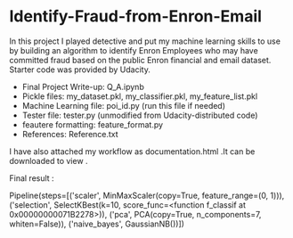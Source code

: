 # Identify-Fraud-from-Enron-Email
In this project I played detective and put my machine learning skills to use by building an algorithm to identify Enron Employees who may
have committed fraud based on the public Enron financial and email dataset. Starter code was provided by Udacity.



* Final Project Write-up: Q_A.ipynb
* Pickle files: my_dataset.pkl, my_classifier.pkl, my_feature_list.pkl
* Machine Learning file: poi_id.py (run this file if needed)
* Tester file: tester.py (unmodified from Udacity-distributed code)
* feautere formatting: feature_format.py
* References: Reference.txt 

I have also attached my workflow as documentation.html .It can be downloaded to view .

Final result :

Pipeline(steps=[('scaler', MinMaxScaler(copy=True, feature_range=(0, 1))),
                          ('selection', SelectKBest(k=10, score_func=<function f_classif at 0x00000000071B2278>)),
                                          ('pca', PCA(copy=True, n_components=7, whiten=False)), ('naive_bayes', GaussianNB())])
